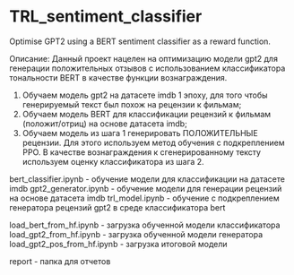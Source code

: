 # TRL_sentiment_classifier
Optimise GPT2 using a BERT sentiment classifier as a reward function.

Описание:
Данный проект нацелен на оптимизацию модели gpt2 для генерации положительных отзывов с использованием классификатора тональности BERT в качестве функции вознаграждения.
1. Обучаем модель gpt2 на датасете imdb 1 эпоху, для того чтобы генерируемый текст
   был похож на рецензии к фильмам;
2. Обучаем модель BERT для классификации рецензий к фильмам (положит/отриц) на основе датасета imdb;
3. Обучаем модель из шага 1 генерировать ПОЛОЖИТЕЛЬНЫЕ рецензии. Для этого используем метод
   обучения с подкреплением PPO. В качестве вознаграждения к сгенерированному тексту используем
   оценку классификатора из шага 2.

bert_classifier.ipynb - обучение модели для классификации на датасете imdb
gpt2_generator.ipynb - обучение модели для генерации рецензий на основе датасета imdb
trl_model.ipynb - обучение с подкреплением генератора рецензий gpt2 в среде классификатора bert

load_bert_from_hf.ipynb - загрузка обученной модели классификатора
load_gpt2_from_hf.ipynb - загрузка обученной модели генератора
load_gpt2_pos_from_hf.ipynb - загрузка итоговой модели

report - папка для отчетов
